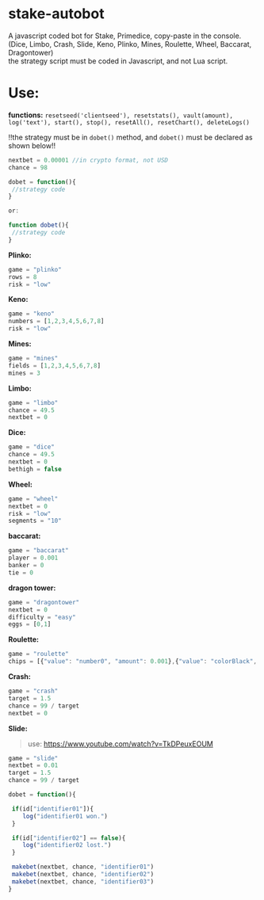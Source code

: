 # stake-autobot  <br /> 
A javascript coded bot for Stake, Primedice, copy-paste in the console. (Dice, Limbo, Crash, Slide, Keno, Plinko, Mines, Roulette, Wheel, Baccarat, Dragontower)<br />
the strategy script must be coded in Javascript, and not Lua script. 

# Use: <br />

<b>functions:</b> `resetseed('clientseed'), resetstats(), vault(amount), log('text'), start(), stop(), resetAll(), resetChart(), deleteLogs()`

!!the strategy must be in `dobet()` method, and `dobet()` must be declared as shown below!!
```javascript
nextbet = 0.00001 //in crypto format, not USD
chance = 98

dobet = function(){
 //strategy code
}

or:

function dobet(){
 //strategy code
}
```


<b>Plinko: </b>
```javascript
game = "plinko"
rows = 8
risk = "low" 
```
<b>Keno:</b>
```javascript
game = "keno"
numbers = [1,2,3,4,5,6,7,8]
risk = "low" 
```
<b>Mines:</b>
```javascript
game = "mines"
fields = [1,2,3,4,5,6,7,8]
mines = 3 
```
<b>Limbo:</b>
```javascript
game = "limbo"
chance = 49.5
nextbet = 0 
```
<b>Dice:</b>
```javascript
game = "dice"
chance = 49.5
nextbet = 0
bethigh = false
 ```
<b>Wheel:</b>
```javascript
game = "wheel"
nextbet = 0
risk = "low"
segments = "10"
 ```
<b>baccarat:</b>
```javascript
game = "baccarat"
player = 0.001
banker = 0
tie = 0
 ```
<b>dragon tower:</b>
```javascript
game = "dragontower"
nextbet = 0
difficulty = "easy"
eggs = [0,1]
 ```
<b>Roulette:</b>
```javascript
game = "roulette"
chips = [{"value": "number0", "amount": 0.001},{"value": "colorBlack", "amount": 0.001}]
 ```
<b>Crash:</b>
```javascript
game = "crash"
target = 1.5
chance = 99 / target
nextbet = 0 
```
<b>Slide:</b>
> use: https://www.youtube.com/watch?v=TkDPeuxEOUM <br />
```javascript
game = "slide"
nextbet = 0.01
target = 1.5
chance = 99 / target

dobet = function(){

 if(id["identifier01"]){
    log("identifier01 won.")
 }

 if(id["identifier02"] == false){
    log("identifier02 lost.")
 }

 makebet(nextbet, chance, "identifier01")
 makebet(nextbet, chance, "identifier02")
 makebet(nextbet, chance, "identifier03")
}
```

